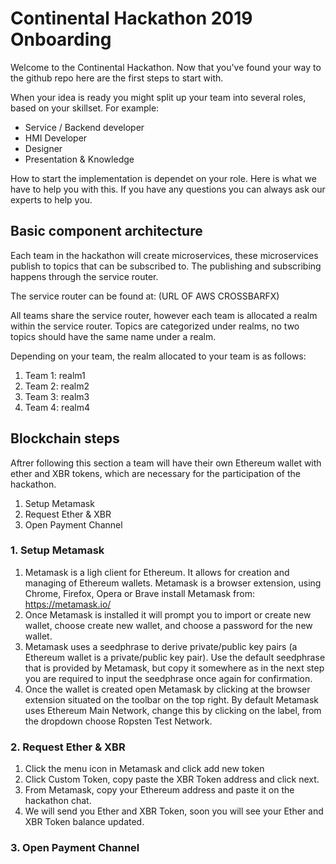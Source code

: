# Continental Hackathon 2019 Onboarding
Welcome to the Continental Hackathon.
Now that you've found your way to the github repo here are the first steps to start with.

When your idea is ready you might split up your team into several roles, based on your skillset.
For example:
- Service / Backend developer
- HMI Developer 
- Designer
- Presentation & Knowledge

How to start the implementation is dependet on your role. Here is what we have to help you with this.
If you have any questions you can always ask our experts to help you.

## Basic component architecture
Each team in the hackathon will create microservices, these microservices publish to topics that can be subscribed to. The publishing and subscribing happens through the service router.

The service router can be found at: (URL OF AWS CROSSBARFX)

All teams share the service router, however each team is allocated a realm within the service router. Topics are categorized under realms, no two topics should have the same name under a realm.

Depending on your team, the realm allocated to your team is as follows:

1. Team 1: realm1
2. Team 2: realm2
3. Team 3: realm3
4. Team 4: realm4

## Blockchain steps
Aftrer following this section a team will have their own Ethereum wallet with ether and XBR tokens, which are necessary for the participation of the hackathon.
1. Setup Metamask
2. Request Ether & XBR
3. Open Payment Channel


### 1. Setup Metamask
1. Metamask is a ligh client for Ethereum. It allows for creation and managing of Ethereum wallets. Metamask is a browser extension, using Chrome, Firefox, Opera or Brave install Metamask from: https://metamask.io/
2. Once Metamask is installed it will prompt you to import or create new wallet, choose create new wallet, and choose a password for the new wallet.
3. Metamask uses a seedphrase to derive private/public key pairs (a Ethereum wallet is a private/public key pair). Use the default seedphrase that is provided by Metamask, but copy it somewhere as in the next step you are required to input the seedphrase once again for confirmation. 
4. Once the wallet is created open Metamask by clicking at the browser extension situated on the toolbar on the top right. By default Metamask uses Ethereum Main Network, change this by clicking on the label, from the dropdown choose Ropsten Test Network.


### 2. Request Ether & XBR
1. Click the menu icon in Metamask and click add new token
2. Click Custom Token, copy paste the XBR Token address and click next.
3. From Metamask, copy your Ethereum address and paste it on the  hackathon chat.
4. We will send you Ether and XBR Token, soon you will see your Ether and XBR Token balance updated.

### 3. Open Payment Channel




